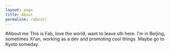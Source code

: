 ```yaml
---
layout: page
title: About
permalink: /about/
---
```


#About me
This is Fab, love the world, want to leave sth here.
I'm in Beijing, sometimes Xi'an, working as a dev and promoting cool things. Maybe go to Kyoto someday.

